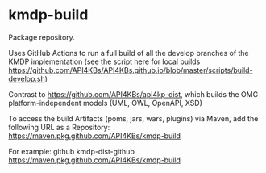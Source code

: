 # kmdp-build

Package repository. 

Uses GitHub Actions to run a full build of all the develop branches of the KMDP implementation
(see the script here for local builds https://github.com/API4KBs/API4KBs.github.io/blob/master/scripts/build-develop.sh)

Contrast to https://github.com/API4KBs/api4kp-dist, which builds the OMG platform-independent models (UML, OWL, OpenAPI, XSD) 


To access the build Artifacts (poms, jars, wars, plugins) via Maven, add the following URL as a Repository: 
https://maven.pkg.github.com/API4KBs/kmdp-build

For example:
<repository>
 <id>github</id>
 <name>kmdp-dist-github</name>
 <url>https://maven.pkg.github.com/API4KBs/kmdp-build</url>
</repository>
